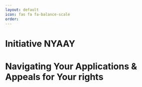 ```yaml
---
layout: default
icon: fas fa fa-balance-scale
order: 
---
```

# Initiative NYAAY

# Navigating Your Applications & Appeals for Your rights
